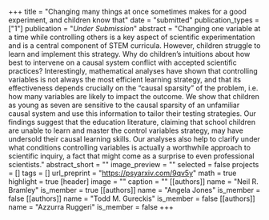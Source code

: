 +++
title = "Changing many things at once sometimes makes for a good experiment, and children know that"
date = "submitted"
publication_types = ["1"]
publication = "_Under Submission_"
abstract = "Changing one variable at a time while controlling others is a key aspect of scientific experimentation and is a central component of STEM curricula. However, children struggle to learn and implement this strategy. Why do children’s intuitions about how best to intervene on a causal system conflict with accepted scientific practices? Interestingly, mathematical analyses have shown that controlling variables is not always the most efficient learning strategy, and that its effectiveness depends crucially on the “causal sparsity” of the problem, i.e. how many variables are likely to impact the outcome. We show that children as young as seven are sensitive to the causal sparsity of an unfamiliar causal system and use this information to tailor their testing strategies. Our findings suggest that the education literature, claiming that school children are unable to learn and master the control variables strategy, may have undersold their causal learning skills. Our analyses also help to clarify under what conditions controlling variables is actually a worthwhile approach to scientific inquiry, a fact that might come as a surprise to even professional scientists."
abstract_short = ""
image_preview = ""
selected = false
projects = []
tags = []
url_preprint = "https://psyarxiv.com/9qv5y"
math = true
highlight = true
[header]
image = ""
caption = ""
[[authors]]
	name = "Neil R. Bramley"
	is_member = true
[[authors]]
	name = "Angela Jones"
	is_member = false
[[authors]]
	name = "Todd M. Gureckis"
	is_member = false
[[authors]]
	name = "Azzurra Ruggeri"
	is_member = false
+++

